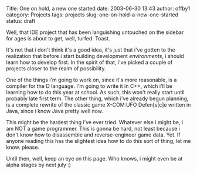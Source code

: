 Title: One on hold, a new one started
date: 2003-06-30 13:43
author: offby1
category: Projects
tags: projects
slug: one-on-hold-a-new-one-started
status: draft

Well, that IDE project that has been languishing untouched on the sidebar for ages is about to get, well, turfed. Toast.

It's not that i don't think it's a good idea, it's just that i've gotten to the realization that before i start building development *environments*, i should learn how to develop first. In the spirit of that, i've picked a couple of projects closer to the realm of possibility.

One of the things i'm going to work on, since it's more reasonable, is a compiler for the D language. I'm going to write it in C++, which i'll be learning how to do this year at school. As such, this won't really start until probably late first term. The other thing, which i've already begun planning, is a complete rewrite of the classic game X-COM:UFO Defen\[s\|c\]e written in Java, since i know Java pretty well now.

This might be the hardest thing i've ever tried. Whatever else i might be, i am NOT a game programmer. This is gonna be hard, not least because i don't know how to disassemble and reverse-engineer game data. Yet. If anyone reading this has the slightest idea how to do this sort of thing, let me know. please.

Until then, well, keep an eye on this page. Who knows, i might even be at alpha stages by next july :)
